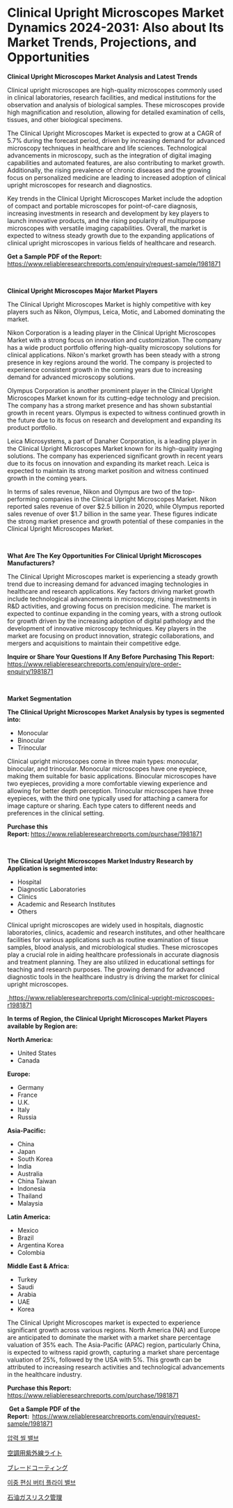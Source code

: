 <p><h1>Clinical Upright Microscopes Market Dynamics 2024-2031: Also about Its Market Trends, Projections, and Opportunities</h1></p><p><strong>Clinical Upright Microscopes Market Analysis and Latest Trends</strong></p>
<p><p>Clinical upright microscopes are high-quality microscopes commonly used in clinical laboratories, research facilities, and medical institutions for the observation and analysis of biological samples. These microscopes provide high magnification and resolution, allowing for detailed examination of cells, tissues, and other biological specimens.</p><p>The Clinical Upright Microscopes Market is expected to grow at a CAGR of 5.7% during the forecast period, driven by increasing demand for advanced microscopy techniques in healthcare and life sciences. Technological advancements in microscopy, such as the integration of digital imaging capabilities and automated features, are also contributing to market growth. Additionally, the rising prevalence of chronic diseases and the growing focus on personalized medicine are leading to increased adoption of clinical upright microscopes for research and diagnostics.</p><p>Key trends in the Clinical Upright Microscopes Market include the adoption of compact and portable microscopes for point-of-care diagnosis, increasing investments in research and development by key players to launch innovative products, and the rising popularity of multipurpose microscopes with versatile imaging capabilities. Overall, the market is expected to witness steady growth due to the expanding applications of clinical upright microscopes in various fields of healthcare and research.</p></p>
<p><strong>Get a Sample PDF of the Report:&nbsp;</strong> <a href="https://www.reliableresearchreports.com/enquiry/request-sample/1981871">https://www.reliableresearchreports.com/enquiry/request-sample/1981871</a></p>
<p>&nbsp;</p>
<p><strong>Clinical Upright Microscopes Major Market Players</strong></p>
<p><p>The Clinical Upright Microscopes Market is highly competitive with key players such as Nikon, Olympus, Leica, Motic, and Labomed dominating the market. </p><p>Nikon Corporation is a leading player in the Clinical Upright Microscopes Market with a strong focus on innovation and customization. The company has a wide product portfolio offering high-quality microscopy solutions for clinical applications. Nikon's market growth has been steady with a strong presence in key regions around the world. The company is projected to experience consistent growth in the coming years due to increasing demand for advanced microscopy solutions.</p><p>Olympus Corporation is another prominent player in the Clinical Upright Microscopes Market known for its cutting-edge technology and precision. The company has a strong market presence and has shown substantial growth in recent years. Olympus is expected to witness continued growth in the future due to its focus on research and development and expanding its product portfolio.</p><p>Leica Microsystems, a part of Danaher Corporation, is a leading player in the Clinical Upright Microscopes Market known for its high-quality imaging solutions. The company has experienced significant growth in recent years due to its focus on innovation and expanding its market reach. Leica is expected to maintain its strong market position and witness continued growth in the coming years.</p><p>In terms of sales revenue, Nikon and Olympus are two of the top-performing companies in the Clinical Upright Microscopes Market. Nikon reported sales revenue of over $2.5 billion in 2020, while Olympus reported sales revenue of over $1.7 billion in the same year. These figures indicate the strong market presence and growth potential of these companies in the Clinical Upright Microscopes Market.</p></p>
<p>&nbsp;</p>
<p><strong>What Are The Key Opportunities For Clinical Upright Microscopes Manufacturers?</strong></p>
<p><p>The Clinical Upright Microscopes market is experiencing a steady growth trend due to increasing demand for advanced imaging technologies in healthcare and research applications. Key factors driving market growth include technological advancements in microscopy, rising investments in R&D activities, and growing focus on precision medicine. The market is expected to continue expanding in the coming years, with a strong outlook for growth driven by the increasing adoption of digital pathology and the development of innovative microscopy techniques. Key players in the market are focusing on product innovation, strategic collaborations, and mergers and acquisitions to maintain their competitive edge.</p></p>
<p><strong>Inquire or Share Your Questions If Any Before Purchasing This Report:</strong> <a href="https://www.reliableresearchreports.com/enquiry/pre-order-enquiry/1981871">https://www.reliableresearchreports.com/enquiry/pre-order-enquiry/1981871</a></p>
<p>&nbsp;</p>
<p><strong>Market Segmentation</strong></p>
<p><strong>The Clinical Upright Microscopes Market Analysis by types is segmented into:</strong></p>
<p><ul><li>Monocular</li><li>Binocular</li><li>Trinocular</li></ul></p>
<p><p>Clinical upright microscopes come in three main types: monocular, binocular, and trinocular. Monocular microscopes have one eyepiece, making them suitable for basic applications. Binocular microscopes have two eyepieces, providing a more comfortable viewing experience and allowing for better depth perception. Trinocular microscopes have three eyepieces, with the third one typically used for attaching a camera for image capture or sharing. Each type caters to different needs and preferences in the clinical setting.</p></p>
<p><strong>Purchase this Report:&nbsp;</strong><a href="https://www.reliableresearchreports.com/purchase/1981871">https://www.reliableresearchreports.com/purchase/1981871</a></p>
<p>&nbsp;</p>
<p><strong>The Clinical Upright Microscopes Market Industry Research by Application is segmented into:</strong></p>
<p><ul><li>Hospital</li><li>Diagnostic Laboratories</li><li>Clinics</li><li>Academic and Research Institutes</li><li>Others</li></ul></p>
<p><p>Clinical upright microscopes are widely used in hospitals, diagnostic laboratories, clinics, academic and research institutes, and other healthcare facilities for various applications such as routine examination of tissue samples, blood analysis, and microbiological studies. These microscopes play a crucial role in aiding healthcare professionals in accurate diagnosis and treatment planning. They are also utilized in educational settings for teaching and research purposes. The growing demand for advanced diagnostic tools in the healthcare industry is driving the market for clinical upright microscopes.</p></p>
<p><a href="https://www.reliableresearchreports.com/clinical-upright-microscopes-r1981871">&nbsp;https://www.reliableresearchreports.com/clinical-upright-microscopes-r1981871</a></p>
<p><strong>In terms of Region, the Clinical Upright Microscopes Market Players available by Region are:</strong></p>
<p>
    <p> <strong> North America: </strong>
        <ul>
            <li>United States</li>
            <li>Canada</li>
        </ul>
        </p> 
    <p> <strong> Europe: </strong>
        <ul>
            <li>Germany</li>
            <li>France</li>
            <li>U.K.</li>
            <li>Italy</li>
            <li>Russia</li>
        </ul>
        </p> 
    <p> <strong> Asia-Pacific: </strong>
        <ul>
            <li>China</li>
            <li>Japan</li>
            <li>South Korea</li>
            <li>India</li>
            <li>Australia</li>
            <li>China Taiwan</li>
            <li>Indonesia</li>
            <li>Thailand</li>
            <li>Malaysia</li>
        </ul>
        </p> 
    <p> <strong> Latin America: </strong>
        <ul>
            <li>Mexico</li>
            <li>Brazil</li>
            <li>Argentina Korea</li>
            <li>Colombia</li>
        </ul>
        </p> 
    <p> <strong> Middle East & Africa: </strong>
        <ul>
            <li>Turkey</li>
            <li>Saudi</li>
            <li>Arabia</li>
            <li>UAE</li>
            <li>Korea</li>
        </ul>
    </p>
    </p>
<p><p>The Clinical Upright Microscopes market is expected to experience significant growth across various regions. North America (NA) and Europe are anticipated to dominate the market with a market share percentage valuation of 35% each. The Asia-Pacific (APAC) region, particularly China, is expected to witness rapid growth, capturing a market share percentage valuation of 25%, followed by the USA with 5%. This growth can be attributed to increasing research activities and technological advancements in the healthcare industry.</p></p>
<p><strong>Purchase this Report: </strong><a href="https://www.reliableresearchreports.com/purchase/1981871">https://www.reliableresearchreports.com/purchase/1981871</a></p>
<p>&nbsp;<strong>Get a Sample PDF of the Report:&nbsp;&nbsp;</strong><a href="https://www.reliableresearchreports.com/enquiry/request-sample/1981871">https://www.reliableresearchreports.com/enquiry/request-sample/1981871</a></p>
<p><strong></strong></p>
<p><p><a href="https://medium.com/@witoldadamczyk1904/%EC%95%95%EB%A0%A5-%EC%94%B0-%EB%B0%B8%EB%B8%8C-%EC%8B%9C%EC%9E%A5-%EC%9C%A0%ED%98%95-%EC%9D%91%EC%9A%A9-%EB%B0%8F-%EC%A7%80%EB%A6%AC%EC%97%90-%EB%8C%80%ED%95%9C-%ED%8F%AC%EA%B4%84%EC%A0%81-%ED%8F%89%EA%B0%80-c8f9529bce9c">압력 씰 밸브</a></p><p><a href="https://github.com/KaydenJohns1964/Market-Research-Report-List-1/blob/main/825997052394.md">空調用紫外線ライト</a></p><p><a href="https://medium.com/@lewisbechtelar1964/%E3%83%96%E3%83%AC%E3%83%BC%E3%83%89%E3%82%B3%E3%83%BC%E3%83%86%E3%82%A3%E3%83%B3%E3%82%B0%E5%B8%82%E5%A0%B4%E3%81%AE%E5%88%86%E6%9E%90-%E3%82%B0%E3%83%AD%E3%83%BC%E3%83%90%E3%83%AB%E7%94%A3%E6%A5%AD%E3%81%AE%E8%A6%8B%E9%80%9A%E3%81%97%E3%81%A8%E4%BA%88%E6%B8%AC-2024%E5%B9%B4%E3%81%8B%E3%82%892031%E5%B9%B4-31279dafefe5">ブレードコーティング</a></p><p><a href="https://medium.com/@giovanileannon/%EC%9D%B4%EC%A4%91-%EC%9D%B4%EC%8B%AC%EA%B7%BC-%EB%82%98%EB%B9%84-%EB%B0%B8%EB%B8%8C-%EC%8B%9C%EC%9E%A5-%EB%B3%B4%EA%B3%A0%EC%84%9C%EB%8A%94-%ED%95%B4%EB%8B%B9-%EC%8B%9C%EC%9E%A5%EC%9D%98-%EC%B5%9C%EC%8B%A0-%ED%8A%B8%EB%A0%8C%EB%93%9C-%EB%B0%8F-%EC%84%B1%EC%9E%A5-%EA%B8%B0%ED%9A%8C%EB%A5%BC-%EB%B3%B4%EC%97%AC%EC%A4%8D%EB%8B%88%EB%8B%A4-f0848cc2969a">이중 편심 버터 플라이 밸브</a></p><p><a href="https://medium.com/@jack3lambert/%E7%9F%B3%E6%B2%B9-%E3%82%AC%E3%82%B9%E3%83%AA%E3%82%B9%E3%82%AF%E7%AE%A1%E7%90%86%E5%B8%82%E5%A0%B4-2031%E5%B9%B4%E3%81%BE%E3%81%A7%E3%81%AE%E6%88%90%E5%8A%9F%E3%81%99%E3%82%8B%E3%83%93%E3%82%B8%E3%83%8D%E3%82%B9%E6%88%A6%E7%95%A5%E3%81%AE%E9%8D%B5-ace5a9ff181f">石油ガスリスク管理</a></p></p>